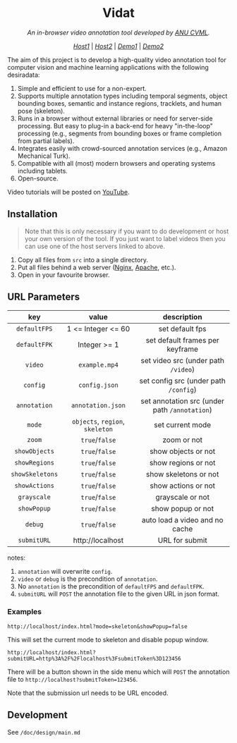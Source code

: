 <div align="center">
<!--   <a href="https://www.anu.edu.au/" target="_blank">
    <img src="src/img/logo.png" alt="ANU logo">
  </a> -->

# Vidat

_An in-browser video annotation tool developed by [ANU CVML](https://github.com/anucvml)._

_[Host1](http://users.cecs.anu.edu.au/~sgould/vidat/)_
| _[Host2](https://vidat.davidz.cn)_
| _[Demo1](http://users.cecs.anu.edu.au/~sgould/vidat/?video=needinput.mp4&config=needinputconfig.json)_
| _[Demo2](https://vidat.davidz.cn/?video=needinput.mp4&annotation=needinput.json#/annotation)_

</div>

The aim of this project is to develop a high-quality video annotation tool for computer vision and machine learning
applications with the following desiradata:

1. Simple and efficient to use for a non-expert.
2. Supports multiple annotation types including temporal segments, object bounding boxes, semantic and instance regions,
   tracklets, and human pose (skeleton).
3. Runs in a browser without external libraries or need for server-side processing. But easy to plug-in a back-end for
   heavy "in-the-loop" processing (e.g., segments from bounding boxes or frame completion from partial labels).
4. Integrates easily with crowd-sourced annotation services (e.g., Amazon Mechanical Turk).
5. Compatible with all (most) modern browsers and operating systems including tablets.
6. Open-source.

Video tutorials will be posted on [YouTube](https://www.youtube.com/playlist?list=PLD-7XrNHCcFLv938DO4yYcTrgaff9BJjN).

## Installation

> Note that this is only necessary if you want to do development or host your own version of the tool. If you just want to label videos then you can use one of the host servers linked to above.

1. Copy all files from `src` into a single directory.
2. Put all files behind a web server ([Nginx](http://nginx.org/), [Apache](http://httpd.apache.org/), etc.).
3. Open in your favourite browser.

## URL Parameters

|       key       |              value              |                  description                  |
| :-------------: | :-----------------------------: | :-------------------------------------------: |
|  `defaultFPS`   |       1 <= Integer <= 60        |                set default fps                |
|  `defaultFPK`   |          Integer >= 1           |        set default frames per keyframe        |
|     `video`     |          `example.mp4`          |      set video src (under path `/video`)      |
|    `config`     |          `config.json`          |     set config src (under path `/config`)     |
|  `annotation`   |        `annotation.json`        | set annotation src (under path `/annotation`) |
|     `mode`      | `objects`, `region`, `skeleton` |               set current mode                |
|     `zoom`      |         `true`/`false`          |                  zoom or not                  |
|  `showObjects`  |         `true`/`false`          |              show objects or not              |
|  `showRegions`  |         `true`/`false`          |              show regions or not              |
| `showSkeletons` |         `true`/`false`          |             show skeletons or not             |
|  `showActions`  |         `true`/`false`          |              show actions or not              |
|   `grayscale`   |         `true`/`false`          |               grayscale or not                |
|   `showPopup`   |         `true`/`false`          |               show popup or not               |
|     `debug`     |         `true`/`false`          |        auto load a video and no cache         |
|   `submitURL`   |        http://localhost         |                URL for submit                 |

notes:

1. `annotation` will overwrite `config`.
2. `video` or `debug` is the precondition of `annotation`.
3. No `annotation` is the precondition of `defaultFPS` and `defaultFPK`.
4. `submitURL` will `POST` the annotation file to the given URL in json format.

### Examples

```
http://localhost/index.html?mode=skeleton&showPopup=false
```

This will set the current mode to skeleton and disable popup window.

```
http://localhost/index.html?submitURL=http%3A%2F%2Flocalhost%3FsubmitToken%3D123456
```

There will be a button shown in the side menu which will `POST` the annotation file to
`http://localhost?submitToken=123456`.

Note that the submission url needs to be URL encoded.

## Development

See `/doc/design/main.md`
